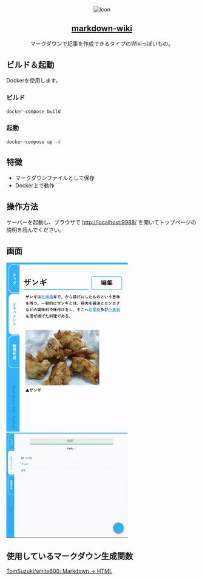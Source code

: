 <p align="center">
 <img width="100px" src="./assets/favicon.ico" align="center" alt="Icon" />
 <h2 align="center"><a href="https://tomsuzuki.github.io/markdown-wiki/">markdown-wiki</a></h2>
 <p align="center">マークダウンで記事を作成できるタイプのWikiっぽいもの。</p>
</p>

## ビルド＆起動
Dockerを使用します。

### ビルド
```sh
docker-compose build
```

### 起動
```sh
docker-compose up -d
```

## 特徴
- マークダウンファイルとして保存
- Docker上で動作

## 操作方法
サーバーを起動し、ブラウザで [http://localhost:9988/](http://localhost:9988/) を開いてトップページの説明を読んでください。

## 画面
<img src="./readme/sample.png" width="320px">
<img src="./readme/ca7525c4c43782f4161de45169b9f6ce.gif" width="320px">


## 使用しているマークダウン生成関数
[TomSuzuki/white600: Markdown → HTML](https://github.com/TomSuzuki/white600)
